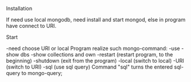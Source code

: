 Installation

If need use local mongodb, need install and start mongod, 
else in program have connect to URI.

Start

-need choose URI or local
Program realize such mongo-command:
 -use <dbs>
 -show dbs
 -show collections
and own
 -restart (restart program, to the beginning)
 -shutdown (exit from the program)
 -local (switch to local)
 -URI (switch to URI)
 -sql (use sql query)
Command "sql" turns the entered sql-query to mongo-query;


